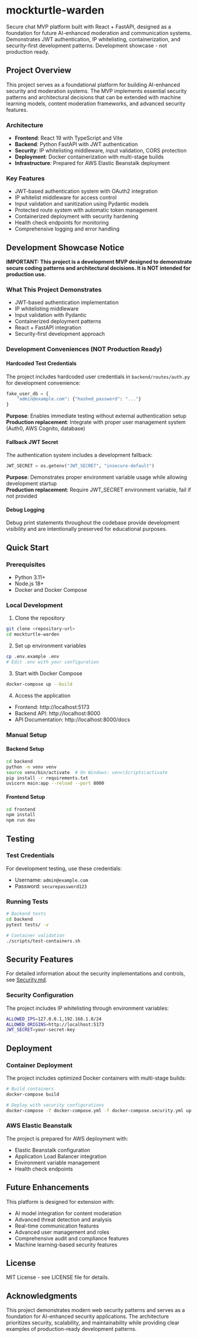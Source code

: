 # mockturtle-warden

Secure chat MVP platform built with React + FastAPI, designed as a foundation for future AI-enhanced moderation and communication systems. Demonstrates JWT authentication, IP whitelisting, containerization, and security-first development patterns. Development showcase - not production ready.

## Project Overview

This project serves as a foundational platform for building AI-enhanced security and moderation systems. The MVP implements essential security patterns and architectural decisions that can be extended with machine learning models, content moderation frameworks, and advanced security features.

### Architecture

- **Frontend**: React 19 with TypeScript and Vite
- **Backend**: Python FastAPI with JWT authentication
- **Security**: IP whitelisting middleware, input validation, CORS protection
- **Deployment**: Docker containerization with multi-stage builds
- **Infrastructure**: Prepared for AWS Elastic Beanstalk deployment

### Key Features

- JWT-based authentication system with OAuth2 integration
- IP whitelist middleware for access control
- Input validation and sanitization using Pydantic models
- Protected route system with automatic token management
- Containerized deployment with security hardening
- Health check endpoints for monitoring
- Comprehensive logging and error handling

## Development Showcase Notice

**IMPORTANT: This project is a development MVP designed to demonstrate secure coding patterns and architectural decisions. It is NOT intended for production use.**

### What This Project Demonstrates

- JWT-based authentication implementation
- IP whitelisting middleware
- Input validation with Pydantic
- Containerized deployment patterns
- React + FastAPI integration
- Security-first development approach

### Development Conveniences (NOT Production Ready)

#### Hardcoded Test Credentials
The project includes hardcoded user credentials in `backend/routes/auth.py` for development convenience:

```python
fake_user_db = {
    "admin@example.com": {"hashed_password": "..."}
}
```

**Purpose**: Enables immediate testing without external authentication setup  
**Production replacement**: Integrate with proper user management system (Auth0, AWS Cognito, database)

#### Fallback JWT Secret
The authentication system includes a development fallback:

```python
JWT_SECRET = os.getenv("JWT_SECRET", "insecure-default")
```

**Purpose**: Demonstrates proper environment variable usage while allowing development startup  
**Production replacement**: Require JWT_SECRET environment variable, fail if not provided

#### Debug Logging
Debug print statements throughout the codebase provide development visibility and are intentionally preserved for educational purposes.

## Quick Start

### Prerequisites

- Python 3.11+
- Node.js 18+
- Docker and Docker Compose

### Local Development

1. Clone the repository
```bash
git clone <repository-url>
cd mockturtle-warden
```

2. Set up environment variables
```bash
cp .env.example .env
# Edit .env with your configuration
```

3. Start with Docker Compose
```bash
docker-compose up --build
```

4. Access the application
- Frontend: http://localhost:5173
- Backend API: http://localhost:8000
- API Documentation: http://localhost:8000/docs

### Manual Setup

#### Backend Setup
```bash
cd backend
python -m venv venv
source venv/bin/activate  # On Windows: venv\Scripts\activate
pip install -r requirements.txt
uvicorn main:app --reload --port 8000
```

#### Frontend Setup
```bash
cd frontend
npm install
npm run dev
```

## Testing

### Test Credentials
For development testing, use these credentials:
- Username: `admin@example.com`
- Password: `securepassword123`

### Running Tests
```bash
# Backend tests
cd backend
pytest tests/ -v

# Container validation
./scripts/test-containers.sh
```

## Security Features

For detailed information about the security implementations and controls, see [Security.md](Security.md).

### Security Configuration

The project includes IP whitelisting through environment variables:

```bash
ALLOWED_IPS=127.0.0.1,192.168.1.0/24
ALLOWED_ORIGINS=http://localhost:5173
JWT_SECRET=your-secret-key
```

## Deployment

### Container Deployment

The project includes optimized Docker containers with multi-stage builds:

```bash
# Build containers
docker-compose build

# Deploy with security configurations
docker-compose -f docker-compose.yml -f docker-compose.security.yml up -d
```

### AWS Elastic Beanstalk

The project is prepared for AWS deployment with:
- Elastic Beanstalk configuration
- Application Load Balancer integration
- Environment variable management
- Health check endpoints

## Future Enhancements

This platform is designed for extension with:

- AI model integration for content moderation
- Advanced threat detection and analysis
- Real-time communication features
- Advanced user management and roles
- Comprehensive audit and compliance features
- Machine learning-based security features

## License

MIT License - see LICENSE file for details.

## Acknowledgments

This project demonstrates modern web security patterns and serves as a foundation for AI-enhanced security applications. The architecture prioritizes security, scalability, and maintainability while providing clear examples of production-ready development patterns.
